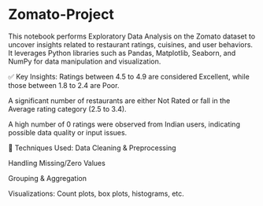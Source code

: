 # Zomato-Project
This notebook performs Exploratory Data Analysis on the Zomato dataset to uncover insights related to restaurant ratings, cuisines, and user behaviors. It leverages Python libraries such as Pandas, Matplotlib, Seaborn, and NumPy for data manipulation and visualization.

✅ Key Insights:
Ratings between 4.5 to 4.9 are considered Excellent, while those between 1.8 to 2.4 are Poor.

A significant number of restaurants are either Not Rated or fall in the Average rating category (2.5 to 3.4).

A high number of 0 ratings were observed from Indian users, indicating possible data quality or input issues.

🔧 Techniques Used:
Data Cleaning & Preprocessing

Handling Missing/Zero Values

Grouping & Aggregation

Visualizations: Count plots, box plots, histograms, etc.
